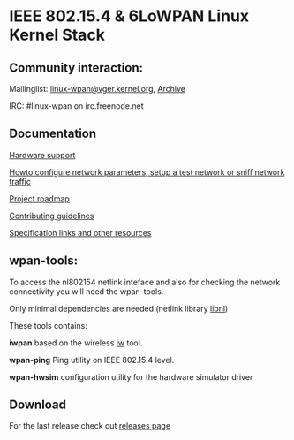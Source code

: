 # IEEE 802.15.4 & 6LoWPAN Linux Kernel Stack

## Community interaction:
Mailinglist: [linux-wpan@vger.kernel.org](mailto:linux-wpan@vger.kernel.org), [Archive](http://www.spinics.net/lists/linux-wpan)

IRC: #linux-wpan on irc.freenode.net

## Documentation
[Hardware support](hardware)

[Howto configure network parameters, setup a test network or sniff network
traffic](howto)

[Project roadmap](roadmap)

[Contributing guidelines](contributing)

[Specification links and other resources](resources)

## wpan-tools:
To access the nl802154 netlink inteface and also for checking the network connectivity you will need the wpan-tools.

Only minimal dependencies are needed (netlink library [libnl](http://www.infradead.org/~tgr/libnl/))


These tools contains:

**iwpan** based on the wireless [iw](http://wireless.kernel.org/en/users/Documentation/iw) tool.

**wpan-ping** Ping utility on IEEE 802.15.4 level.

**wpan-hwsim** configuration utility for the hardware simulator driver

## Download

For the last release check out [releases page](https://github.com/linux-wpan/wpan-tools/releases)
